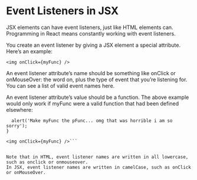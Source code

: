 # Event Listeners in JSX
JSX elements can have event listeners, just like HTML elements can. Programming in React means constantly working with event listeners.

You create an event listener by giving a JSX element a special attribute. Here’s an example:

`<img onClick={myFunc} />`

An event listener attribute’s name should be something like onClick or onMouseOver: the word on, plus the type of event that you’re listening for. You can see a list of valid event names here.

An event listener attribute’s value should be a function. The above example would only work if myFunc were a valid function that had been defined elsewhere:

```function myFunc() {
  alert('Make myFunc the pFunc... omg that was horrible i am so sorry');
}

<img onClick={myFunc} />```


Note that in HTML, event listener names are written in all lowercase, such as onclick or onmouseover. 
In JSX, event listener names are written in camelCase, such as onClick or onMouseOver.
